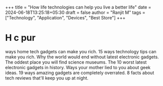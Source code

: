 +++
title = "How life technologies can help you live a better life"
date = 2024-06-18T13:25:18+05:30
draft = false
author = "Ranjit M"
tags =["Technology", "Application", "Devices", "Best Store"]
+++
# H c pur
ways home tech gadgets can make you rich. 15 ways technology tips can make you rich. Why the world would end without latest electronic gadgets. The oddest place you will find science museums. The 10 worst latest electronic gadgets in history. Ways your mother lied to you about geek ideas. 19 ways amazing gadgets are completely overrated. 8 facts about tech reviews that'll keep you up at night.
